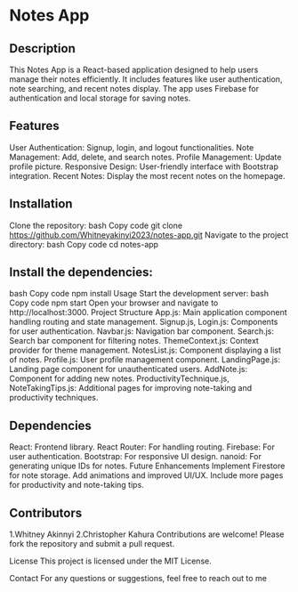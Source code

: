 # Notes App
## Description
This Notes App is a React-based application designed to help users manage their notes efficiently. It includes features like user authentication, note searching, and recent notes display. The app uses Firebase for authentication and local storage for saving notes.

## Features
User Authentication: Signup, login, and logout functionalities.
Note Management: Add, delete, and search notes.
Profile Management: Update profile picture.
Responsive Design: User-friendly interface with Bootstrap integration.
Recent Notes: Display the most recent notes on the homepage.
## Installation
Clone the repository:
bash
Copy code
git clone https://github.com/Whitneyakinyi2023/notes-app.git
Navigate to the project directory:
bash
Copy code
cd notes-app
## Install the dependencies:
bash
Copy code
npm install
Usage
Start the development server:
bash
Copy code
npm start
Open your browser and navigate to http://localhost:3000.
Project Structure
App.js: Main application component handling routing and state management.
Signup.js, Login.js: Components for user authentication.
Navbar.js: Navigation bar component.
Search.js: Search bar component for filtering notes.
ThemeContext.js: Context provider for theme management.
NotesList.js: Component displaying a list of notes.
Profile.js: User profile management component.
LandingPage.js: Landing page component for unauthenticated users.
AddNote.js: Component for adding new notes.
ProductivityTechnique.js, NoteTakingTips.js: Additional pages for improving note-taking and productivity techniques.
## Dependencies
React: Frontend library.
React Router: For handling routing.
Firebase: For user authentication.
Bootstrap: For responsive UI design.
nanoid: For generating unique IDs for notes.
Future Enhancements
Implement Firestore for note storage.
Add animations and improved UI/UX.
Include more pages for productivity and note-taking tips.
## Contributors
1.Whitney Akinnyi
2.Christopher Kahura
Contributions are welcome! Please fork the repository and submit a pull request.

License
This project is licensed under the MIT License.

Contact
For any questions or suggestions, feel free to reach out to me 
